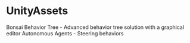 # UnityAssets

Bonsai Behavior Tree - Advanced behavior tree solution with a graphical editor
Autonomous Agents - Steering behaviors
